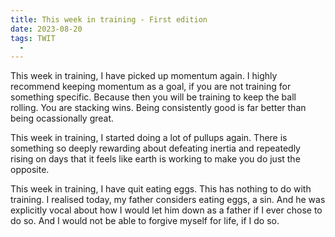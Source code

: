 ```yaml
---
title: This week in training - First edition
date: 2023-08-20
tags: TWIT
  - 
---
```


This week in training, I have picked up momentum again. I highly recommend keeping momentum as a goal, if you are not training for something specific. Because then you will be training to keep the ball rolling. You are stacking wins. Being consistently good is far better than being ocassionally great.

This week in training, I started doing a lot of pullups again. There is something so deeply rewarding about defeating inertia and repeatedly rising on days that it feels like earth is working to make you do just the opposite. 

This week in training, I have quit eating eggs. This has nothing to do with training. I realised today, my father considers eating eggs, a sin. And he was explicitly vocal about how I would let him down as a father if I ever chose to do so. And I would not be able to forgive myself for life, if I do so.